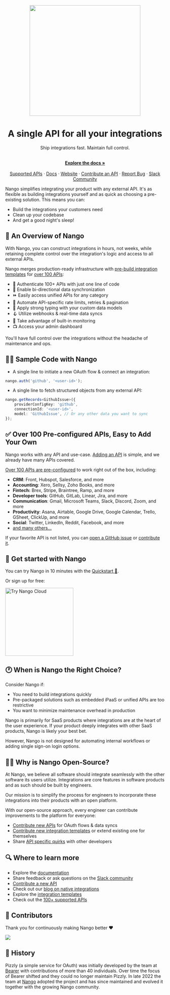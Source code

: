 <div align="center">
  
<img src="/assets/nango-logo.png?raw=true" width="350">

</div>

<h1 align="center">A single API for all your integrations</h1>

<div align="center">
Ship integrations fast. Maintain full control.
</div>

<p align="center">
    <br />
    <a href="https://docs.nango.dev/" rel="dofollow"><strong>Explore the docs »</strong></a>
    <br />

  <br/>
    <a href="https://nango.dev/integrations">Supported APIs</a>
    ·
    <a href="https://docs.nango.dev/">Docs</a>
    ·
    <a href="https://nango.dev">Website</a>
    ·
    <a href="https://docs.nango.dev/contribute">Contribute an API</a>
    ·
    <a href="https://github.com/nangohq/nango/issues">Report Bug</a>
    ·
    <a href="https://nango.dev/slack">Slack Community</a>
</p>

Nango simplifies integrating your product with any external API. It's as flexible as building integrations yourself and as quick as choosing a pre-existing solution. This means you can:

* Build the integrations your customers need
* Clean up your codebase
* And get a good night's sleep!

## 👀 An Overview of Nango

With Nango, you can construct integrations in hours, not weeks, while retaining complete control over the integration's logic and access to all external APIs.

Nango merges production-ready infrastructure with [pre-build integration templates](https://docs.nango.dev/integration-templates/overview) for [over 100 APIs](https://docs.nango.dev/integrations/overview):

*   🔐 Authenticate 100+ APIs with just one line of code
*   🔁 Enable bi-directional data synchronization
*   ⏩️ Easily access unified APIs for any category
*   🚫 Automate API-specific rate limits, retries & pagination
*   🧠 Apply strong typing with your custom data models
*   🪝 Utilize webhooks & real-time data syncs
*   👀 Take advantage of built-in monitoring
*   📺 Access your admin dashboard

You'll have full control over the integrations without the headache of maintenance and ops.

## 👩‍💻 Sample Code with Nango

*   A single line to initiate a new OAuth flow & connect an integration:

```js
nango.auth('github', '<user-id>');
```

*   A single line to fetch structured objects from any external API:

```ts
nango.getRecords<GithubIssue>({
    providerConfigKey: 'github',
    connectionId: '<user-id>',
    model: 'GithubIssue', // Or any other data you want to sync
});
```

## ✅ Over 100 Pre-configured APIs, Easy to Add Your Own

Nango works with any API and use-case. [Adding an API](https://docs.nango.dev/contribute) is simple, and we already have many APIs covered.

[Over 100 APIs are pre-configured](https://nango.dev/integrations) to work right out of the box, including:

*   **CRM**: Front, Hubspot, Salesforce, and more
*   **Accounting**: Xero, Sellsy, Zoho Books, and more
*   **Fintech:** Brex, Stripe, Braintree, Ramp, and more
*   **Developer tools**: GitHub, GitLab, Linear, Jira, and more
*   **Communication**: Gmail, Microsoft Teams, Slack, Discord, Zoom, and more
*   **Productivity**: Asana, Airtable, Google Drive, Google Calendar, Trello,
    GSheet, ClickUp, and more
*   **Social**: Twitter, LinkedIn, Reddit, Facebook, and more
*   [and many others...](https://nango.dev/integrations)

If your favorite API is not listed, you can [open a GitHub issue](https://github.com/NangoHQ/nango/issues/new) or [contribute it](https://docs.nango.dev/contribute).

## 🚀 Get started with Nango 

You can try Nango in 10 minutes with the [Quickstart 🚀](https://nango.dev/quickstart).

Or sign up for free:

<a href="https://app.nango.dev/signup" target="_blank">
  <img src="https://raw.githubusercontent.com/NangoHQ/nango/6f49ab92c0ffc18c1d0f44d9bd96c62ac97aaa8d/docs/static/img/nango-deploy-button.svg" alt="Try Nango Cloud" width="215"/>
</a>

## 🕐 When is Nango the Right Choice?

Consider Nango if:

*   You need to build integrations quickly
*   Pre-packaged solutions such as embedded iPaaS or unified APIs are too restrictive
*   You want to minimize maintenance overhead in production

Nango is primarily for SaaS products where integrations are at the heart of the user experience. If your product deeply integrates with other SaaS products, Nango is likely your best bet.

However, Nango is not designed for automating internal workflows or adding single sign-on login options.

## 🙋‍♀️ Why is Nango Open-Source?

At Nango, we believe all software should integrate seamlessly with the other software its users utilize. Integrations are core features in software products and as such should be built by engineers.

Our mission is to simplify the process for engineers to incorporate these integrations into their products with an open platform.

With our open-source approach, every engineer can contribute improvements to the platform for everyone:

*   [Contribute new APIs](https://docs.nango.dev/contribute) for OAuth flows & data syncs
*   [Contribute new integration templates](https://docs.nango.dev/integration-templates/overview) or extend existing one for themselves
*   Share [API specific quirks](https://docs.nango.dev/integrations/all/salesforce#api-gotchas) with other developers

## 🔍 Where to learn more

*   Explore the [documentation](https://docs.nango.dev)
*   Share feedback or ask questions on the [Slack community](https://nango.dev/slack)
*   [Contribute a new API](https://docs.nango.dev/contribute)
*   Check out our [blog on native integrations](https://www.nango.dev/blog)
*   Explore the [integration templates](https://docs.nango.dev/integration-templates/overview)
*   Check out the [100+ supported APIs](https://nango.dev/integrations)

## 💪 Contributors

Thank you for continuously making Nango better ❤️

<a href="https://github.com/nangohq/nango/graphs/contributors">
  <img src="https://contrib.rocks/image?repo=nangohq/nango" />
</a>

## 🐻 History

Pizzly (a simple service for OAuth) was initially developed by the team at [Bearer](https://www.bearer.com/?ref=pizzly) with contributions of more than 40 individuals. Over time the focus of Bearer shifted and they could no longer maintain Pizzly. In late 2022 the team at [Nango](https://www.nango.dev) adopted the project and has since maintained and evolved it together with the growing Nango community.
